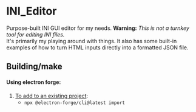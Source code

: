 # INI_Editor
Purpose-built INI GUI editor for my needs.
**Warning:** _This is not a turnkey tool for editing INI files._ <br>It's primarily my playing around with things. 
It also has some built-in examples of how to turn HTML inputs directly into a formatted JSON file.


## Building/make

#### Using electron forge:

1. [To add to an existing project](https://www.electronforge.io/import-existing-project):
   - `npx @electron-forge/cli@latest import`